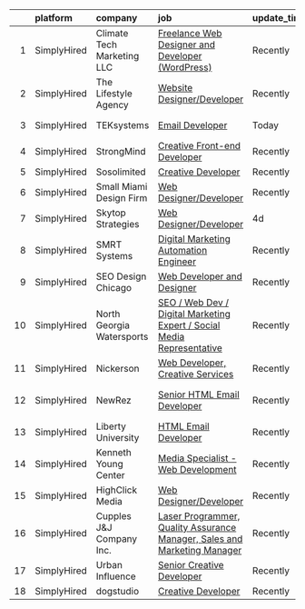 

|    | platform    | company                    | job                                                                                                                                                                                     | update_time   | location            |
|---:|:------------|:---------------------------|:----------------------------------------------------------------------------------------------------------------------------------------------------------------------------------------|:--------------|:--------------------|
|  1 | SimplyHired | Climate Tech Marketing LLC | [Freelance Web Designer and Developer (WordPress)](https://www.simplyhired.com/job/S_9EoZ8wLXhSScJU2itoPn5Mue1LWSwTjpycuMtZ41y8I2Bx_hlO3A?q=creative+developer)                         | Recently      | Remote              |
|  2 | SimplyHired | The Lifestyle Agency       | [Website Designer/Developer](https://www.simplyhired.com/job/Oz9P_I4rc22rl6cY7cWdybm6tNkU9Dcdigq2iG4Ml4gfey0j2Prbsw?q=creative+developer)                                               | Recently      | Remote              |
|  3 | SimplyHired | TEKsystems                 | [Email Developer](https://www.simplyhired.com/job/zvwm10wGkRwMwEmgOcpOtRJgBSqaIf4H2ecQuYEaG67P8OU7HO858A?q=creative+developer)                                                          | Today         | Des Moines, IA      |
|  4 | SimplyHired | StrongMind                 | [Creative Front-end Developer](https://www.simplyhired.com/job/l3iV_XlJaw7oN9hJ0BBsdGRcXuE994R8cpA-pESzGtQC6px28pmeAA?q=creative+developer)                                             | Recently      | Chandler, AZ        |
|  5 | SimplyHired | Sosolimited                | [Creative Developer](https://www.simplyhired.com/job/r_IVsHu12V2c1HNkoD0GlDEJgO_0P4cZ0WZaaY-8Ge39ggLqQakXqQ?q=creative+developer)                                                       | Recently      | Boston, MA          |
|  6 | SimplyHired | Small Miami Design Firm    | [Web Designer/Developer](https://www.simplyhired.com/job/RzGkKRVbaGkfuEwELmQZUpslvsaTfqoRfB9HRRmqC960RQRKAkAt4g?q=creative+developer)                                                   | Recently      | Remote              |
|  7 | SimplyHired | Skytop Strategies          | [Web Designer/Developer](https://www.simplyhired.com/job/22tCbVmlOJRuPkGt2C7MARKZZHoO24DLiizY1xbG81NFkTOr2KvFUA?q=creative+developer)                                                   | 4d            | Remote              |
|  8 | SimplyHired | SMRT Systems               | [Digital Marketing Automation Engineer](https://www.simplyhired.com/job/HLQQsrngnEoGwcL-6cJz-sP90slbp4uCwZEwUKT6Zo46r6EHYQjToA?q=creative+developer)                                    | Recently      | Raleigh, NC         |
|  9 | SimplyHired | SEO Design Chicago         | [Web Developer and Designer](https://www.simplyhired.com/job/2UVF2Jb0hxIw5CeVO9TcAFkPTf_EfFHMKbrcY8ljgMeRgpF3OgmlSQ?q=creative+developer)                                               | Recently      | Remote              |
| 10 | SimplyHired | North Georgia Watersports  | [SEO / Web Dev / Digital Marketing Expert / Social Media Representative](https://www.simplyhired.com/job/6xWbe-c5aCi1ColeSfytmUwks_GgP_4hT_HLH1dpNulB_TFGrh5Ucg?q=creative+developer)   | Recently      | Blairsville, GA     |
| 11 | SimplyHired | Nickerson                  | [Web Developer, Creative Services](https://www.simplyhired.com/job/SjRyMFqLqaHxyBTmkvTjAJIy6hm-9oOLGPa4rBzgg7SK4waahKU-5Q?q=creative+developer)                                         | Recently      | Remote              |
| 12 | SimplyHired | NewRez                     | [Senior HTML Email Developer](https://www.simplyhired.com/job/WpUqAwvDbBMk0Kp9fR6AfhSZU9ixrjqe6nTN28q5lD6x-ShTTDbefA?q=creative+developer)                                              | Recently      | Fort Washington, PA |
| 13 | SimplyHired | Liberty University         | [HTML Email Developer](https://www.simplyhired.com/job/n7ZBIoizNvg1vnbsiAIDufegw0i4ApkD0M26QH770WAN4RoUlue8Ew?q=creative+developer)                                                     | Recently      | Remote              |
| 14 | SimplyHired | Kenneth Young Center       | [Media Specialist - Web Development](https://www.simplyhired.com/job/fPhMbDncP-M8VsyyajRwSN0K_LfnXkagH6GcVVRQAin1jh5o7RstBg?q=creative+developer)                                       | Recently      | Schaumburg, IL      |
| 15 | SimplyHired | HighClick Media            | [Web Designer/Developer](https://www.simplyhired.com/job/IPvxrNzVGVn3ioc3hI1JfMQdrmXulxXDEsfB8om2aFq_saSk4uyUEw?q=creative+developer)                                                   | Recently      | Greenville, NC      |
| 16 | SimplyHired | Cupples J&J Company Inc.   | [Laser Programmer, Quality Assurance Manager, Sales and Marketing Manager](https://www.simplyhired.com/job/2Z3AG77fD7NN_lpo3XIECeD7eIWvaKrt6axn0CTiGwMGXzR2bPvWLg?q=creative+developer) | Recently      | Jackson, TN         |
| 17 | SimplyHired | Urban Influence            | [Senior Creative Developer](https://www.simplyhired.com/job/lpE_bL-yjqpHSloyTj3b2W_ymBr2Qt4fxKsCaBDIyNYur2UKulPh3g?q=creative+developer)                                                | Recently      | Remote              |
| 18 | SimplyHired | dogstudio                  | [Creative Developer](https://www.simplyhired.com/job/ebk8dINAjBFJiUiol3_cJQre-ypuJB1kPOhs6ThDK2GuosJDV13wuw?q=creative+developer)                                                       | Recently      | Chicago, IL         |